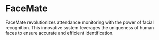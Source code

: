 # FaceMate
 FaceMate revolutionizes attendance monitoring with the power of facial recognition. This innovative system leverages the uniqueness of human faces to ensure accurate and efficient identification.

